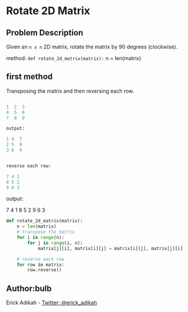 # Rotate 2D Matrix

## Problem Description

Given an `n x n` 2D matrix, rotate the matrix by 90 degrees (clockwise).

method: `def rotate_2d_matrix(matrix):`
n = len(matrix)

## first method

Transposing the matrix and then reversing each row.

```python

1  2  3  
4  5  6  
7  8  9

output:

1 4  7
2 5  8
3 6  9


reverse each row:

7 4 1
8 5 2
9 6 3

```

output:

7 4 1
8 5 2
9 6 3

```python
def rotate_2d_matrix(matrix):
    n = len(matrix)
    # transpose the matrix
    for i in range(n):
        for j in range(i, n):
            matrix[j][i], matrix[i][j] = matrix[i][j], matrix[j][i]

    # reverse each row
    for row in matrix:
        row.reverse()
```

## Author:bulb

Erick Adikah - [Twitter: @erick_adikah](https://twitter.com/erick_adikah)
